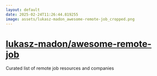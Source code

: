 ```yaml
---
layout: default
date: 2025-02-24T11:26:44.819255
image: assets/lukasz-madon_awesome-remote-job_cropped.png
---
```


# [lukasz-madon/awesome-remote-job](https://github.com/lukasz-madon/awesome-remote-job)

Curated list of remote job resources and companies
